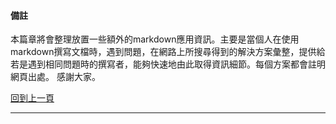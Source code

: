 #### 備註

本篇章將會整理放置一些額外的markdown應用資訊。主要是當個人在使用markdown撰寫文檔時，遇到問題，在網路上所搜尋得到的解決方案彙整，提供給若是遇到相同問題時的撰寫者，能夠快速地由此取得資訊細節。每個方案都會註明網頁出處。 感謝大家。







[回到上一頁](markdown.md)

---


